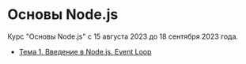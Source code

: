 # Основы Node.js

Курс "Основы Node.js" с 15 августа 2023 до 18 сентября 2023 года.

- [Тема 1. Введение в Node.js. Event Loop](https://github.com/Rootdiv/NodejsCourse)
